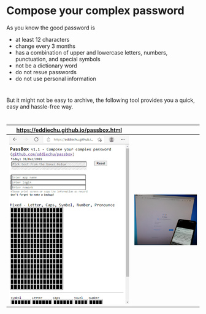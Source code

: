 # Compose your complex password

As you know the good password is
 - at least 12 characters
 - change every 3 months
 - has a combination of upper and lowercase letters, numbers, punctuation, and special symbols
 - not be a dictionary word
 - do not resue passwords
 - do not use personal information
#
But it might not be easy to archive, the following tool provides you a quick, easy and hassle-free way.
#
| https://eddiechu.github.io/passbox.html | |
|---------------|---------------|
|![alt text](https://raw.githubusercontent.com/eddiechu/passbox/main/image/screen1.gif)|![alt text](https://raw.githubusercontent.com/eddiechu/passbox/main/image/image1.png)|
